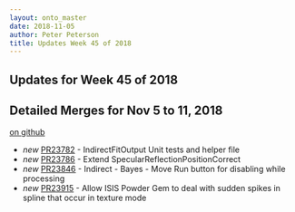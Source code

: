 ```yaml
---
layout: onto_master
date: 2018-11-05
author: Peter Peterson
title: Updates Week 45 of 2018
---
```

Updates for Week 45 of 2018
---------------------------

Detailed Merges for Nov 5 to 11, 2018
-------------------------------------
[on github](https://github.com/mantidproject/mantid/pulls?q=is%3Apr+merged%3A2018-11-06..2018-11-11)

* *new* [PR23782](https://github.com/mantidproject/mantid/pull/23782) - IndirectFitOutput Unit tests and helper file
* *new* [PR23786](https://github.com/mantidproject/mantid/pull/23786) - Extend SpecularReflectionPositionCorrect
* *new* [PR23846](https://github.com/mantidproject/mantid/pull/23846) - Indirect - Bayes - Move Run button for disabling while processing
* *new* [PR23915](https://github.com/mantidproject/mantid/pull/23915) - Allow ISIS Powder Gem to deal with sudden spikes in spline that occur in texture mode
